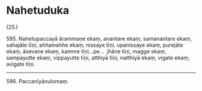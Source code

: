 

# Nahetuduka






(25.)

595\. Nahetupaccayā ārammaṇe ekaṃ, anantare ekaṃ, samanantare ekaṃ, sahajāte tīṇi, aññamaññe ekaṃ, nissaye tīṇi, upanissaye ekaṃ, purejāte ekaṃ, āsevane ekaṃ, kamme tīṇi…pe…  jhāne tīṇi, magge ekaṃ, sampayutte ekaṃ, vippayutte tīṇi, atthiyā tīṇi, natthiyā ekaṃ, vigate ekaṃ, avigate tīṇi.

---

596\. Paccanīyānulomaṃ.





